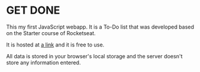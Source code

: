 # GET DONE
This my first JavaScript webapp. It is a To-Do list that was developed based on the Starter course of Rocketseat.

It is hosted at [a link](https://peixotodev.com/get-done) and it is free to use.

All data is stored in your browser's local storage and the server doesn't store any information entered.
